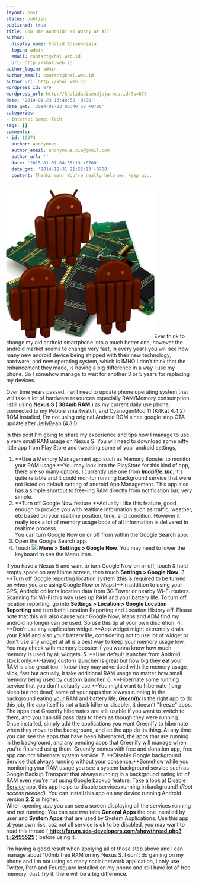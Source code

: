 ```yaml
---
layout: post
status: publish
published: true
title: Low RAM Android? No Worry at All
author:
  display_name: Khalid Adisendjaja
  login: admin
  email: contact@khal.web.id
  url: http://khal.web.id
author_login: admin
author_email: contact@khal.web.id
author_url: http://khal.web.id
wordpress_id: 879
wordpress_url: http://khalidadisendjaja.web.id/?p=879
date: '2014-01-23 13:40:58 +0700'
date_gmt: '2014-01-23 06:40:58 +0700'
categories:
- Internet &amp; Tech
tags: []
comments:
- id: 19374
  author: Anonymous
  author_email: anonymous.cia@gmail.com
  author_url: ''
  date: '2015-01-01 04:55:13 +0700'
  date_gmt: '2014-12-31 21:55:13 +0700'
  content: Thanks man! You're really help me! keep up..
---
```

[![lowramandroid](/images/lowramandroid.jpg)](/images/lowramandroid.jpg)Ever think to change my old android smartphone into a much better one, however the android market seems to change very fast, in every years you will see how many new android device being shipped with their new technology, hardware, and new operating system, which is IMHO I don't think that the enhancement they made, is having a big difference in a way I use my phone. So I somehow manage to wait for another 3 or 5 years for replacing my devices.

Over time years passed, I will need to update phone operating system that will take a lot of hardware resources especially RAM/Memory consumption. I still using **Nexus S ( 384mb RAM )** as my current daily use phone, connected to my Pebble smartwatch, and CyanogenMod 11 (KitKat 4.4.2) ROM installed, I'm not using original Android ROM since google stop OTA update after JellyBean (4.3.1).

In this post I'm going to share my experience and tips how I manage to use a very small RAM usage on Nexus S. You will need to download some nifty little app from Play Store and tweaking some of your android settings,

1. **Use a Memory Management app such as Memory Booster to monitor your RAM usage.**You may look into the PlayStore for this kind of app, there are so many options, I currently use one from **_[Imoblife. Inc](https://play.google.com/store/apps/details?id=imoblife.memorybooster.lite&hl=en)_**, it's quite reliable and it could monitor running background service that were not listed on default setting of android App Management. This app also has a simple shortcut to free-ing RAM directly from notification bar, very simple.
2. **Turn off Google Now feature.**Actually I like this feature, good enough to provide you with realtime information such as traffic, weather, etc based on your realtime position, time, and condition. However it really took a lot of memory usage bcoz of all information is delivered in realtime process.  
 You can turn Google Now on or off from within the Google Search app: 
  1. Open the Google Search app.
  2. Touch ![](https://storage.googleapis.com/support-kms-prod/SNP_2918040_en_v1) **Menu > Settings > Google Now**. You may need to lower the keyboard to see the Menu icon.

If you have a Nexus 5 and want to turn Google Now on or off, touch & hold empty space on any Home screen, then touch **Settings > Google Now**.
3. **Turn off Google reporting location system (this is required to be turned on when you are using Google Now or Maps)**In addition to using your GPS, Android collects location data from 3G Tower or nearby Wi-Fi routers. Scanning for Wi-Fi this way uses up RAM and your battery life. To turn off location reporting, go into **Settings > Location > Google Location Reporting** and turn both Location Reporting and Location History off. Please note that this will also cause your Google Now, Maps and ADM find my android no longer can be used. So use this tip at your own discretion.
4. **Don't use any application widget.**App widget might extremely drain your RAM and also your battery life, considering not to use lot of widget or don't use any widget at all is a best way to keep your memory usage low. You may check with memory booster if you wanna know how much memory is used by all widgets.
5. **Use default launcher from Android stock only.**Having custom launcher is great but how big they eat your RAM is also great too. I know they may advertised with lite memory usage, slick, fast but actually, it take additional RAM usage no matter how small memory being used by custom launcher.
6. **Hibernate some running service that you don't actually use.**You might want to hibernate (long sleep but not dead) some of your apps that always running in the background eating your RAM and battery life, [_**Greenify**_](https://play.google.com/store/apps/details?id=com.oasisfeng.greenify&hl=en) is the right app to do this job, the app itself is not a task killer or disabler, it doesn't "freeze" apps. The apps that Greenify hibernates are still usable if you want to switch to them, and you can still pass data to them as though they were running.  
 Once installed, simply add the applications you want Greenify to hibernate when they move to the background, and let the app do its thing. At any time you can see the apps that have been hibernated, the apps that are running in the background, and any pending apps that Greenify will manage when you're finished using them. Greenify comes with free and donation app, free app can not hibernate system service.
7. **Disable Google background Service that always running without your consence.**Somehow while you monitoring your RAM usage you see a system background service such as Google Backup Transport that always running in a background eating lot of RAM even you're not using Google backup feature. Take a look at [Disable Service](https://play.google.com/store/apps/details?id=cn.wq.disableservice) app, this app helps to disable services running in background! _(Root access needed)._ You can install this app on any device running Android version **2.2** or higher.  
 When opening app you can see a screen displaying all the services running and not running. You can see two tabs **General Apps** the one installed by user and **System Apps** that are used by System Applications. Use this app at your own risk, coz not all service is ok to be disabled, you may want to read this thread ( **http://forum.xda-developers.com/showthread.php?t=2455525** ) before using it.

I'm having a good result when applying all of those step above and I can manage about 100mb free RAM on my Nexus S. I don't do gaming on my phone and I'm not using so many social network application, I only use Twitter, Path and Foursquare installed on my phone and still have lot of free memory. Just Try it, there will be a big difference.